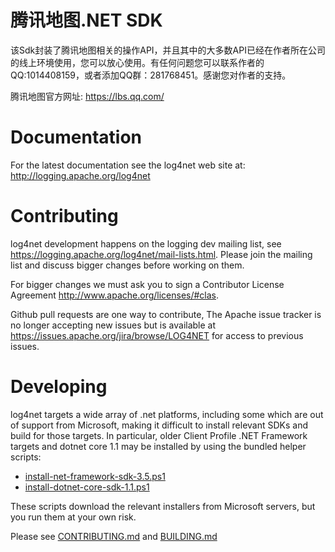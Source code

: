 # 腾讯地图.NET SDK

该Sdk封装了腾讯地图相关的操作API，并且其中的大多数API已经在作者所在公司的线上环境使用，您可以放心使用。有任何问题您可以联系作者的QQ:1014408159，或者添加QQ群：281768451。感谢您对作者的支持。

腾讯地图官方网址: https://lbs.qq.com/


Documentation
=============

For the latest documentation see the log4net web site at:
http://logging.apache.org/log4net

Contributing
============

log4net development happens on the logging dev mailing list, see
https://logging.apache.org/log4net/mail-lists.html.  Please join the
mailing list and discuss bigger changes before working on them.

For bigger changes we must ask you to sign a Contributor License
Agreement http://www.apache.org/licenses/#clas.

Github pull requests are one way to contribute, The Apache issue
tracker is no longer accepting new issues but is available at 
https://issues.apache.org/jira/browse/LOG4NET for access to 
previous issues. 

Developing
==========

log4net targets a wide array of .net platforms, including some
which are out of support from Microsoft, making it difficult to
install relevant SDKs and build for those targets. In particular,
older Client Profile .NET Framework targets and dotnet core 1.1
may be installed by using the bundled helper scripts:

- [install-net-framework-sdk-3.5.ps1]()
- [install-dotnet-core-sdk-1.1.ps1]()

These scripts download the relevant installers from Microsoft servers,
but you run them at your own risk.

Please see [CONTRIBUTING.md](CONTRIBUTING.md) and 
[BUILDING.md](BUILDING.md)
